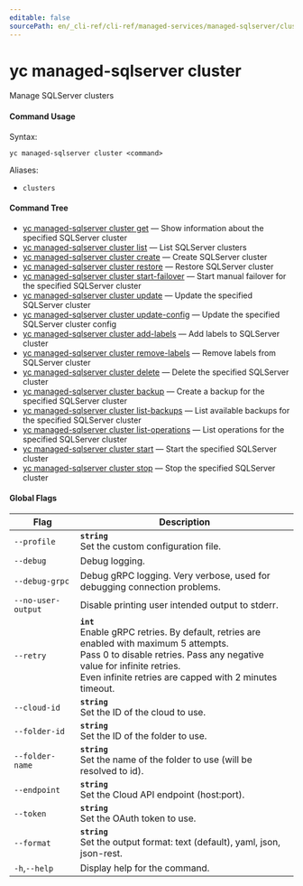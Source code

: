 ```yaml
---
editable: false
sourcePath: en/_cli-ref/cli-ref/managed-services/managed-sqlserver/cluster/index.md
---
```


# yc managed-sqlserver cluster

Manage SQLServer clusters

#### Command Usage

Syntax: 

`yc managed-sqlserver cluster <command>`

Aliases: 

- `clusters`

#### Command Tree

- [yc managed-sqlserver cluster get](get.md) — Show information about the specified SQLServer cluster
- [yc managed-sqlserver cluster list](list.md) — List SQLServer clusters
- [yc managed-sqlserver cluster create](create.md) — Create SQLServer cluster
- [yc managed-sqlserver cluster restore](restore.md) — Restore SQLServer cluster
- [yc managed-sqlserver cluster start-failover](start-failover.md) — Start manual failover for the specified SQLServer cluster
- [yc managed-sqlserver cluster update](update.md) — Update the specified SQLServer cluster
- [yc managed-sqlserver cluster update-config](update-config.md) — Update the specified SQLServer cluster config
- [yc managed-sqlserver cluster add-labels](add-labels.md) — Add labels to SQLServer cluster
- [yc managed-sqlserver cluster remove-labels](remove-labels.md) — Remove labels from SQLServer cluster
- [yc managed-sqlserver cluster delete](delete.md) — Delete the specified SQLServer cluster
- [yc managed-sqlserver cluster backup](backup.md) — Create a backup for the specified SQLServer cluster
- [yc managed-sqlserver cluster list-backups](list-backups.md) — List available backups for the specified SQLServer cluster
- [yc managed-sqlserver cluster list-operations](list-operations.md) — List operations for the specified SQLServer cluster
- [yc managed-sqlserver cluster start](start.md) — Start the specified SQLServer cluster
- [yc managed-sqlserver cluster stop](stop.md) — Stop the specified SQLServer cluster

#### Global Flags

| Flag | Description |
|----|----|
|`--profile`|<b>`string`</b><br/>Set the custom configuration file.|
|`--debug`|Debug logging.|
|`--debug-grpc`|Debug gRPC logging. Very verbose, used for debugging connection problems.|
|`--no-user-output`|Disable printing user intended output to stderr.|
|`--retry`|<b>`int`</b><br/>Enable gRPC retries. By default, retries are enabled with maximum 5 attempts.<br/>Pass 0 to disable retries. Pass any negative value for infinite retries.<br/>Even infinite retries are capped with 2 minutes timeout.|
|`--cloud-id`|<b>`string`</b><br/>Set the ID of the cloud to use.|
|`--folder-id`|<b>`string`</b><br/>Set the ID of the folder to use.|
|`--folder-name`|<b>`string`</b><br/>Set the name of the folder to use (will be resolved to id).|
|`--endpoint`|<b>`string`</b><br/>Set the Cloud API endpoint (host:port).|
|`--token`|<b>`string`</b><br/>Set the OAuth token to use.|
|`--format`|<b>`string`</b><br/>Set the output format: text (default), yaml, json, json-rest.|
|`-h`,`--help`|Display help for the command.|
